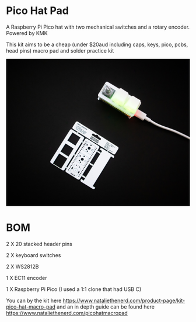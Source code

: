 # Pico Hat Pad
A Raspberry Pi Pico hat with two mechanical switches and a rotary encoder. Powered by KMK


This kit aims to be a cheap (under $20aud including caps, keys, pico, pcbs, head pins) macro pad and solder practice kit

![alt text](https://github.com/nataliethenerd/picohatpad/blob/0d090fafd6f77bb56b488985600c669083d9b0a3/IMG_1465.jpg)

# BOM
2 X 20 stacked header pins

2 X keyboard switches

2 X WS2812B

1 X EC11 encoder

1 X Raspberry Pi Pico (I used a 1:1 clone that had USB C)

You can by the kit here https://www.nataliethenerd.com/product-page/kit-pico-hat-macro-pad
and an in depth guide can be found here https://www.nataliethenerd.com/picohatmacropad
